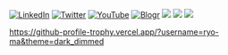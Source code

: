 
<p>
  <a href="https://www.linkedin.com/in/haruto-tokuyama-72b002225/"><img src="https://img.shields.io/badge/LinkedIn--_.svg?style=social&logo=linkedin" alt="LinkedIn"></a>
  <a href="https://twitter.com/haruto869217"><img src="https://img.shields.io/badge/Twitter--_.svg?style=social&logo=twitter" alt="Twitter"></a>
  <a href="https://www.youtube.com/channel/UCPERZaq8WqB_yIoUy9sse1g"><img src="https://img.shields.io/badge/YouTube--_.svg?style=social&logo=youtube" alt="YouTube"></a>
  <a href="https://haru.haru869217.com/"><img src="https://img.shields.io/badge/blog--_.svg?style=social&logo=blogger" alt="Blogr"></a>
  <a href="#"><img src="https://img.shields.io/badge/C%2B%2B-lover-pink?logo=C%2B%2B"></a>
  <a href="#"><img src="https://img.shields.io/badge/Go-night-skyblue?logo=go"></a>
  <a href="#"><img src="https://img.shields.io/badge/Rust-shark-yellow?logo=Rust"></a>
</p>

<!-- I'm studying game-related topics in python/go and c++ on a daily basis. -->



https://github-profile-trophy.vercel.app/?username=ryo-ma&theme=dark_dimmed
